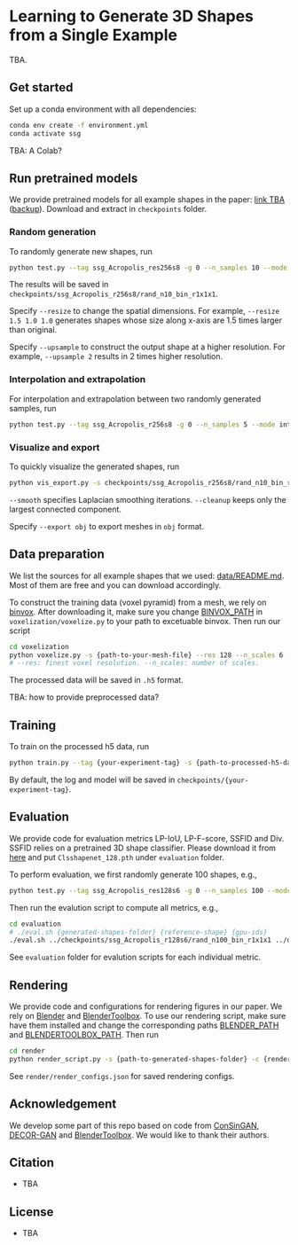 # Learning to Generate 3D Shapes from a Single Example
TBA.

## Get started
Set up a conda environment with all dependencies:
```bash
conda env create -f environment.yml
conda activate ssg
```
TBA: A Colab?

## Run pretrained models
We provide pretrained models for all example shapes in the paper: [link TBA]() ([backup]()). Download and extract in `checkpoints` folder.

### Random generation
To randomly generate new shapes, run
```bash
python test.py --tag ssg_Acropolis_res256s8 -g 0 --n_samples 10 --mode rand
```
The results will be saved in `checkpoints/ssg_Acropolis_r256s8/rand_n10_bin_r1x1x1`.

Specify `--resize` to change the spatial dimensions. For example, `--resize 1.5 1.0 1.0` generates shapes whose size along x-axis are 1.5 times larger than original.

Specify `--upsample` to construct the output shape at a higher resolution. For example, `--upsample 2` results in 2 times higher resolution.

### Interpolation and extrapolation
For interpolation and extrapolation between two randomly generated samples, run
```bash
python test.py --tag ssg_Acropolis_r256s8 -g 0 --n_samples 5 --mode interp
```

### Visualize and export
To quickly visualize the generated shapes, run
```bash
python vis_export.py -s checkpoints/ssg_Acropolis_r256s8/rand_n10_bin_r1x1x1 -f mesh --smooth 3 --cleanup
```
`--smooth` specifies Laplacian smoothing iterations. `--cleanup` keeps only the largest connected component.

Specify `--export obj` to export meshes in `obj` format.

## Data preparation
We list the sources for all example shapes that we used: [data/README.md](data/README.md). Most of them are free and you can download accordingly.

To construct the training data (voxel pyramid) from a mesh, we rely on [binvox](https://www.patrickmin.com/binvox/).
After downloading it, make sure you change [BINVOX_PATH]() in `voxelization/voxelize.py` to your path to excetuable binvox.
Then run our script
```bash
cd voxelization
python voxelize.py -s {path-to-your-mesh-file} --res 128 --n_scales 6 -o {save-path.h5}
# --res: finest voxel resolution. --n_scales: number of scales.
```
The processed data will be saved in `.h5` format.

TBA: how to provide preprocessed data?

## Training
To train on the processed h5 data, run
```bash
python train.py --tag {your-experiment-tag} -s {path-to-processed-h5-data} -g {gpu-id}
```
By default, the log and model will be saved in `checkpoints/{your-experiment-tag}`.

## Evaluation
We provide code for evaluation metrics LP-IoU, LP-F-score, SSFID and Div.
SSFID relies on a pretrained 3D shape classifier. Please download it from [here](https://drive.google.com/file/d/1HjnDudrXsNY4CYhIGhH4Q0r3-NBnBaiC/view?usp=sharing) and put `Clsshapenet_128.pth` under `evaluation` folder.

To perform evaluation, we first randomly generate 100 shapes, e.g.,
```bash
python test.py --tag ssg_Acropolis_res128s6 -g 0 --n_samples 100 --mode rand
```

Then run the evalution script to compute all metrics, e.g.,
```bash
cd evaluation
# ./eval.sh {generated-shapes-folder} {reference-shape} {gpu-ids}
./eval.sh ../checkpoints/ssg_Acropolis_r128s6/rand_n100_bin_r1x1x1 ../data/Acropolis_r128s6.h5 0
```
See `evaluation` folder for evalution scripts for each individual metric.

## Rendering
We provide code and configurations for rendering figures in our paper.
We rely on [Blender](https://www.blender.org) and [BlenderToolbox](https://github.com/HTDerekLiu/BlenderToolbox).
To use our rendering script, make sure have them installed and change the corresponding paths [BLENDER_PATH]() and [BLENDERTOOLBOX_PATH]().
Then run
```bash
cd render
python render_script.py -s {path-to-generated-shapes-folder} -c {render-config-name} --smooth 3 --cleanup
```
See `render/render_configs.json` for saved rendering configs.

## Acknowledgement
We develop some part of this repo based on code from [ConSinGAN](https://github.com/tohinz/ConSinGAN), [DECOR-GAN](https://github.com/czq142857/DECOR-GAN) and [BlenderToolbox](https://github.com/HTDerekLiu/BlenderToolbox). We would like to thank their authors.

## Citation
- TBA

## License
- TBA
